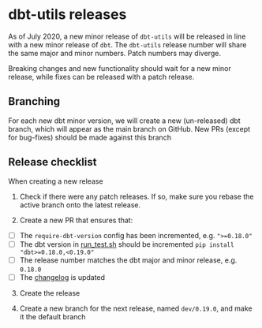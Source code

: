 # dbt-utils releases

As of July 2020, a new minor release of `dbt-utils` will be released in line with
a new minor release of `dbt`. The `dbt-utils` release number will share the same
major and minor numbers. Patch numbers may diverge.

Breaking changes and new functionality should wait for a new minor release,
while fixes can be released with a patch release.

## Branching
For each new dbt minor version, we will create a new (un-released) dbt branch,
which will appear as the main branch on GitHub. New PRs (except for bug-fixes)
should be made against this branch


## Release checklist
When creating a new release
1. Check if there were any patch releases. If so, make sure you rebase the active branch onto the latest release.

2. Create a new PR that ensures that:
  - [ ] The `require-dbt-version` config has been incremented, e.g. `">=0.18.0"`
  - [ ] The dbt version in [run_test.sh](run_test) should be incremented `pip install  "dbt>=0.18.0,<0.19.0"`
  - [ ] The release number matches the dbt major and minor release, e.g. `0.18.0`
  - [ ] The [changelog](CHANGELOG.md) is updated

3. Create the release

4. Create a new branch for the next release, named `dev/0.19.0`, and make it the default branch
